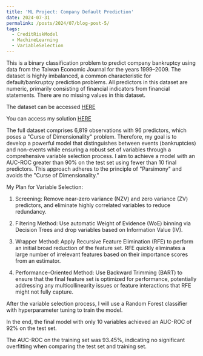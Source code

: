 ```yaml
---
title: 'ML Project: Company Default Prediction'
date: 2024-07-31
permalink: /posts/2024/07/blog-post-5/
tags:
  - CreditRiskModel
  - MachineLearning
  - VariableSelection
---
```







This is a binary classification problem to predict company bankruptcy using data from the Taiwan
Economic Journal for the years 1999–2009. The dataset is highly imbalanced, a common characteristic
for default/bankruptcy prediction problems. All predictors in this dataset are numeric, primarily
consisting of financial indicators from financial statements. There are no missing values in this dataset.



The dataset can be accessed  [HERE]([url](https://www.kaggle.com/datasets/fedesoriano/company-bankruptcy-prediction/data))


You can access my solution [HERE]([url](https://github.com/longrio94/Company-Default-Prediction/blob/main/Bankruptcy_Prediction.pdf))



The full dataset comprises 6,819 observations with 96 predictors, which poses a "Curse of
Dimensionality" problem. Therefore, my goal is to develop a powerful model that distinguishes between
events (bankruptcies) and non-events while ensuring a robust set of variables through a comprehensive
variable selection process. I aim to achieve a model with an AUC-ROC greater than 90% on the test set
using fewer than 10 final predictors. This approach adheres to the principle of "Parsimony" and avoids
the "Curse of Dimensionality."


My Plan for Variable Selection:


1. Screening: Remove near-zero variance (NZV) and zero variance (ZV) predictors, and eliminate highly
correlated variables to reduce redundancy.

2. Filtering Method: Use automatic Weight of Evidence (WoE) binning via Decision Trees and drop
variables based on Information Value (IV).

3. Wrapper Method: Apply Recursive Feature Elimination (RFE) to perform an initial broad reduction of
the feature set. RFE quickly eliminates a large number of irrelevant features based on their
importance scores from an estimator.

4. Performance-Oriented Method: Use Backward Trimming (BART) to ensure that the final feature set is
optimized for performance, potentially addressing any multicollinearity issues or feature interactions
that RFE might not fully capture.


After the variable selection process, I will use a Random Forest classifier with hyperparameter tuning to
train the model.



In the end, the final model with only 10 variables achieved an AUC-ROC of 92% on the test set. 

The AUC-ROC on the training set was 93.45%, indicating no significant overfitting when comparing the test set and training set.
